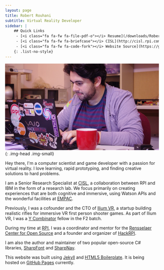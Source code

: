 ```yaml
---
layout: page
title: Robert Rouhani
subtitle: Virtual Reality Developer
sidebar: |
    ## Quick Links
     - [<i class="fa fa-fw fa-file-pdf-o"></i> Resume](/downloads/RobertRouhaniResume.pdf){: .button .ext-link}
     - [<i class="fa fa-fw fa-briefcase"></i> CISL](http://cisl.rpi.com/){: .button}
     - [<i class="fa fa-fw fa-code-fork"></i> Website Source](https://github.com/Robmaister/robmaister.github.io){: .button}
    {: .list-no-style}
---
```


![head](/img/IMGP4030-min.jpg){: .img-head .img-small}

Hey there, I'm a computer scientist and game developer with a passion for
virtual reality. I love learning, rapid prototyping, and finding creative
solutions to hard problems.

I am a Senior Research Specialist at [CISL](http://cisl.rpi.edu/), a
collaboration between RPI and IBM in the form of a research lab. We focus
primarily on creating experiences that are both cognitive and immersive,
using Watson APIs and the wonderful facilities at
[EMPAC](http://empac.rpi.edu/).

Previously, I was a cofounder and the CTO of [Ilium VR](https://iliumvr.com/),
a startup building realistic rifles for immersive VR first person shooter
games. As part of Ilium VR, I was a
[Y Combinator](https://www.ycombinator.com/) fellow in the F2 batch. 

During my time at [RPI](http://rpi.edu/), I was a coordinator and mentor for
the [Rensselaer Center for Open Source](https://rcos.io/) and a founder and
organizer of [HackRPI](https://hackrpi.com/).

I am also the author and maintainer of two popular open-source C# libraries,
[SharpFont](https://github.com/Robmaister/SharpFont) and
[SharpNav](https://github.com/Robmaister/SharpNav).

This website was built using [Jekyll](http://jekyllrb.com/) and
[HTML5 Boilerplate](https://github.com/h5bp/html5-boilerplate). It is being
hosted on [GitHub Pages](https://pages.github.com/) currently.

